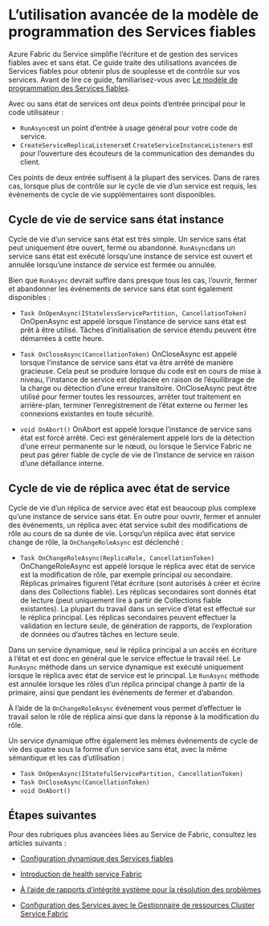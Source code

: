 <properties
   pageTitle="L’utilisation avancée de Services fiables | Microsoft Azure"
   description="Obtenir des informations sur une utilisation avancée du Service Fabric des services fiables pour plus de souplesse dans vos services."
   services="Service-Fabric"
   documentationCenter=".net"
   authors="vturecek"
   manager="timlt"
   editor="masnider"/>

<tags
   ms.service="Service-Fabric"
   ms.devlang="dotnet"
   ms.topic="article"
   ms.tgt_pltfrm="NA"
   ms.workload="NA"
   ms.date="10/19/2016"
   ms.author="vturecek"/>

# <a name="advanced-usage-of-the-reliable-services-programming-model"></a>L’utilisation avancée de la modèle de programmation des Services fiables
Azure Fabric du Service simplifie l’écriture et de gestion des services fiables avec et sans état. Ce guide traite des utilisations avancées de Services fiables pour obtenir plus de souplesse et de contrôle sur vos services. Avant de lire ce guide, familiarisez-vous avec [Le modèle de programmation des Services fiables](service-fabric-reliable-services-introduction.md).

Avec ou sans état de services ont deux points d’entrée principal pour le code utilisateur :

 - `RunAsync`est un point d’entrée à usage général pour votre code de service.
 - `CreateServiceReplicaListeners`et `CreateServiceInstanceListeners` est pour l’ouverture des écouteurs de la communication des demandes du client.
 
Ces points de deux entrée suffisent à la plupart des services. Dans de rares cas, lorsque plus de contrôle sur le cycle de vie d’un service est requis, les événements de cycle de vie supplémentaires sont disponibles.

## <a name="stateless-service-instance-lifecycle"></a>Cycle de vie de service sans état instance

Cycle de vie d’un service sans état est très simple. Un service sans état peut uniquement être ouvert, fermé ou abandonné. `RunAsync`dans un service sans état est exécuté lorsqu’une instance de service est ouvert et annulée lorsqu’une instance de service est fermée ou annulée. 

Bien que `RunAsync` devrait suffire dans presque tous les cas, l’ouvrir, fermer et abandonner les événements de service sans état sont également disponibles :

- `Task OnOpenAsync(IStatelessServicePartition, CancellationToken)`
  OnOpenAsync est appelé lorsque l’instance de service sans état est prêt à être utilisé. Tâches d’initialisation de service étendu peuvent être démarrées à cette heure.

- `Task OnCloseAsync(CancellationToken)`
  OnCloseAsync est appelé lorsque l’instance de service sans état va être arrêté de manière gracieuse. Cela peut se produire lorsque du code est en cours de mise à niveau, l’instance de service est déplacée en raison de l’équilibrage de la charge ou détection d’une erreur transitoire. OnCloseAsync peut être utilisé pour fermer toutes les ressources, arrêter tout traitement en arrière-plan, terminer l’enregistrement de l’état externe ou fermer les connexions existantes en toute sécurité.

- `void OnAbort()`
  OnAbort est appelé lorsque l’instance de service sans état est forcé arrêté. Ceci est généralement appelé lors de la détection d’une erreur permanente sur le nœud, ou lorsque le Service Fabric ne peut pas gérer fiable de cycle de vie de l’instance de service en raison d’une défaillance interne.

## <a name="stateful-service-replica-lifecycle"></a>Cycle de vie de réplica avec état de service

Cycle de vie d’un réplica de service avec état est beaucoup plus complexe qu’une instance de service sans état. En outre pour ouvrir, fermer et annuler des événements, un réplica avec état service subit des modifications de rôle au cours de sa durée de vie. Lorsqu’un réplica avec état service change de rôle, la `OnChangeRoleAsync` est déclenché :

- `Task OnChangeRoleAsync(ReplicaRole, CancellationToken)`
  OnChangeRoleAsync est appelé lorsque le réplica avec état de service est la modification de rôle, par exemple principal ou secondaire. Réplicas primaires figurent l’état écriture (sont autorisés à créer et écrire dans des Collections fiable). Les réplicas secondaires sont donnés état de lecture (peut uniquement lire à partir de Collections fiable existantes). La plupart du travail dans un service d’état est effectué sur le réplica principal. Les réplicas secondaires peuvent effectuer la validation en lecture seule, de génération de rapports, de l’exploration de données ou d’autres tâches en lecture seule.

Dans un service dynamique, seul le réplica principal a un accès en écriture à l’état et est donc en général que le service effectue le travail réel. Le `RunAsync` méthode dans un service dynamique est exécuté uniquement lorsque le réplica avec état de service est le principal. Le `RunAsync` méthode est annulée lorsque les rôles d’un réplica principal change à partir de la primaire, ainsi que pendant les événements de fermer et d’abandon. 

À l’aide de la `OnChangeRoleAsync` événement vous permet d’effectuer le travail selon le rôle de réplica ainsi que dans la réponse à la modification du rôle.

Un service dynamique offre également les mêmes événements de cycle de vie des quatre sous la forme d’un service sans état, avec la même sémantique et les cas d’utilisation :

- `Task OnOpenAsync(IStatefulServicePartition, CancellationToken)`
- `Task OnCloseAsync(CancellationToken)`
- `void OnAbort()`



## <a name="next-steps"></a>Étapes suivantes
Pour des rubriques plus avancées liées au Service de Fabric, consultez les articles suivants :

- [Configuration dynamique des Services fiables](service-fabric-reliable-services-configuration.md)

- [Introduction de health service Fabric](service-fabric-health-introduction.md)

- [À l’aide de rapports d’intégrité système pour la résolution des problèmes](service-fabric-understand-and-troubleshoot-with-system-health-reports.md)

- [Configuration des Services avec le Gestionnaire de ressources Cluster Service Fabric](service-fabric-cluster-resource-manager-configure-services.md)

